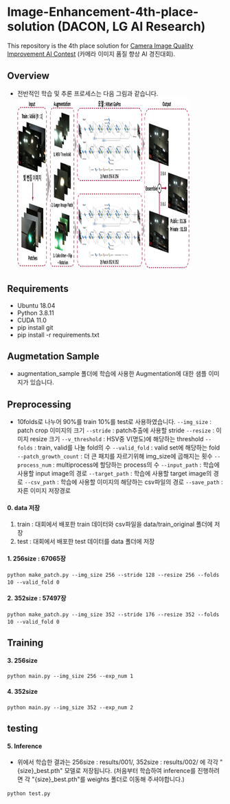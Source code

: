 # Image-Enhancement-4th-place-solution (DACON, LG AI Research)
This repository is the 4th place solution for [Camera Image Quality Improvement AI Contest](https://dacon.io/competitions/official/235746/overview/description) (카메라 이미지 품질 향상 AI 경진대회).

## Overview
- 전반적인 학습 및 추론 프로세스는 다음 그림과 같습니다.
<img src="overview.png" width="400px" height="400px" title="Process overview"/><br>

## Requirements

- Ubuntu 18.04
- Python 3.8.11
- CUDA 11.0
- pip install git
- pip install -r requirements.txt

## Augmetation Sample

- augmentation_sample 폴더에 학습에 사용한 Augmentation에 대한 샘플 이미지가 있습니다.

## Preprocessing

- 10folds로 나누어 90%를 train 10%를 test로 사용하였습니다.
`--img_size` : patch crop 이미지의 크기
`--stride` : patch추출에 사용할 stride
`--resize` : 이미지 resize 크기
`--v_threshold` : HSV중 V(명도)에 해당하는 threshold
`--folds` : train, valid를 나눌 fold의 수
`--valid_fold` : valid set에 해당하는 fold
`--patch_growth_count` : 더 큰 패치를 자르기위해 img_size에 곱해지는 횟수
`--process_num` : multiprocess에 할당하는 process의 수
`--input_path` : 학습에 사용할 input image의 경로
`--target_path` : 학습에 사용할 target image의 경로
`--csv_path` : 학습에 사용할 이미지의 해당하는 csv파일의 경로
`--save_path` : 자른 이미지 저장경로

#### 0. data 저장

1) train : 대회에서 배포한 train 데이터와 csv파일을 data/train_original 폴더에 저장
2) test : 대회에서 배포한 test 데이터를 data 폴더에 저장

#### 1. 256size : 67065장

`python make_patch.py --img_size 256 --stride 128 --resize 256 --folds 10 --valid_fold 0`

#### 2. 352size : 57497장

`python make_patch.py --img_size 352 --stride 176 --resize 352 --folds 10 --valid_fold 0`


## Training

#### 3. 256size

`python main.py --img_size 256 --exp_num 1`

#### 4. 352size

`python main.py --img_size 352 --exp_num 2`


## testing

#### 5. Inference

- 위에서 학습한 결과는 256size : results/001/, 352size : results/002/ 에 각각 "{size}_best.pth" 모델로 저장됩니다. (처음부터 학습하여 inference를 진행하려면 각 "{size}_best.pth"를 weights 폴더로 이동해 주셔야합니다.)

`python test.py`